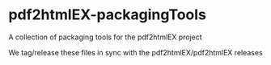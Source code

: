 # pdf2htmlEX-packagingTools

A collection of packaging tools for the pdf2htmlEX project

We tag/release these files in sync with the pdf2htmlEX/pdf2htmlEX releases

